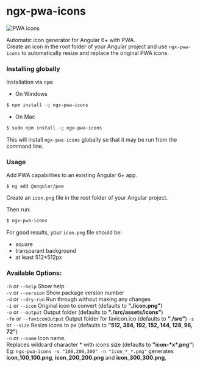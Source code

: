 # ngx-pwa-icons

![PWA icons](./bin/ngx-pwa-icons.png)

Automatic icon generator for Angular 6+ with PWA.    
Create an icon in the root folder of your Angular project and use `ngx-pwa-icons` to automatically resize and replace the original PWA icons.

### Installing globally

Installation via `npm`: 
    
- On Windows  

```bash
$ npm install -g ngx-pwa-icons
```  

- On Mac

```bash
$ sudo npm install -g ngx-pwa-icons
```

This will install `ngx-pwa-icons` globally so that it may be run from the command line.

### Usage

Add PWA capabilities to an existing Angular 6+ app.

    $ ng add @angular/pwa

Create an `icon.png` file in the root folder of your Angular project. 

Then run:
```bash
$ ngx-pwa-icons
```

For good results, your `icon.png` file should be:

- square
- transparant background
- at least 512*512px

### Available Options:

`-h` or `--help` Show help   
`-v` or `--version` Show package version number   
`-d` or `--dry-run` Run through without making any changes  
`-i` or `--icon` Original icon to convert (defaults to **"./icon.png"**)   
`-o` or `--output` Output folder  (defaults to **"./src/assets/icons"**)   
`-fo` or `--faviconOutput` Output folder for favicon.ico  (defaults to **"./src"**) 
`-s` or `--size` Resize icons to px  (defaults to **"512, 384, 192, 152, 144, 128, 96, 72"**)   
`-n` or `--name` Icon name.   
Replaces wildcard character * with icons size  (defaults to **"icon-\*x\*.png"**)  
Eg: `ngx-pwa-icons -s "100,200,300" -n "icon_*_*.png"` generates **icon_100_100.png**, **icon_200_200.png** and **icon_300_300.png**, 